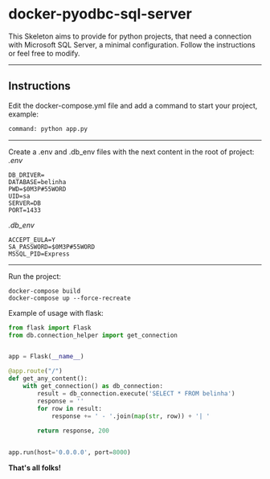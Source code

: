 # docker-pyodbc-sql-server
This Skeleton aims to provide for python projects, that need a connection with Microsoft SQL Server, a minimal configuration. Follow the instructions or feel free to modify.
___
## Instructions
Edit the docker-compose.yml file and add a command to start your project, example:

```sh
command: python app.py
```
___
Create a .env and .db_env files with the next content in the root of project:
*.env*
```
DB_DRIVER=
DATABASE=belinha
PWD=$0M3P#55WORD
UID=sa
SERVER=DB
PORT=1433
```
*.db_env*
```
ACCEPT_EULA=Y
SA_PASSWORD=$0M3P#55WORD
MSSQL_PID=Express
```

___

Run the project:

```
docker-compose build
docker-compose up --force-recreate
```

Example of usage with flask:

```python
from flask import Flask
from db.connection_helper import get_connection


app = Flask(__name__)

@app.route("/")
def get_any_content():
    with get_connection() as db_connection:
        result = db_connection.execute('SELECT * FROM belinha')
        response = ''
        for row in result:
            response += ' - '.join(map(str, row)) + '| '
        
        return response, 200


app.run(host='0.0.0.0', port=8000)

```

**That's all folks!**